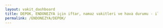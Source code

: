 ```yaml
---
layout: vakit_dashboard
title: DEPOK, ENDONEZYA için iftar, namaz vakitleri ve hava durumu - ilçe/eyalet seç
permalink: /ENDONEZYA/DEPOK/
---
```


<script type="text/javascript">
  var GLOBAL_COUNTRY = 'ENDONEZYA';
  var GLOBAL_CITY = 'DEPOK';
  var GLOBAL_STATE = '';
  var lat = 72;
  var lon = 21;
</script>
